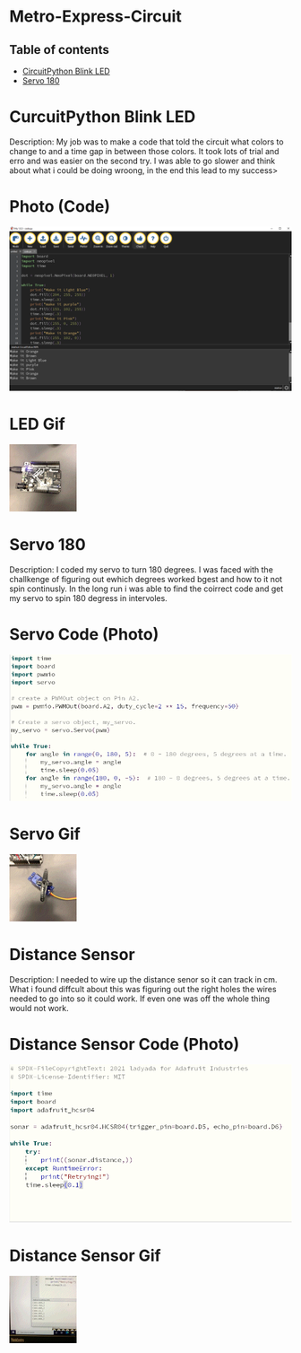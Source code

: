 # Metro-Express-Circuit
## Table of contents
* [CircuitPython Blink LED](#CircuitPython-Blink-LED)
* [Servo 180](#Servo-180)



# CurcuitPython Blink LED
Description: My job was to make a code that told the circuit what colors to change to and a time gap in between those colors. It took lots of trial and erro and was easier on the second try. I was able to go slower and think about what i could be doing wroong, in the end this lead to my success>
# Photo (Code)
![](https://github.com/aniyahmoore28/Metro-Express-Circuit/blob/main/Metro%20Express/Mu%20Code%20-%20Aniyah.PNG)

# LED Gif
![](https://github.com/aniyahmoore28/Metro-Express-Circuit/blob/main/Metro%20Express/LED%20gif.gif)

# Servo 180
Description: I coded my servo to turn 180 degrees. I was faced with the challkenge of figuring out ewhich degrees worked bgest and how to it not spin continusly. In the long run i was able to find the coirrect code and get my servo to spin 180 degress in intervoles. 

# Servo Code (Photo)
![](https://github.com/aniyahmoore28/Metro-Express-Circuit/blob/main/Metro%20Express/servo%20code%20photo.PNG)

# Servo Gif
![](https://github.com/aniyahmoore28/Metro-Express-Circuit/blob/main/Metro%20Express/servo%20gif.gif)

# Distance Sensor
Description: I needed to wire up the distance senor so it can track in cm. What i found diffcult about this was figuring out the right holes the wires needed to go into so it could work. If even one was off the whole thing would not work. 

# Distance Sensor Code (Photo)
![](https://github.com/aniyahmoore28/Metro-Express-Circuit/blob/main/Metro%20Express/Distasnce%20sensor%20code%20photo.PNG)
# Distance Sensor Gif
![](https://github.com/aniyahmoore28/Metro-Express-Circuit/blob/main/Metro%20Express/Distance%20Sensor%20Gif.gif)



